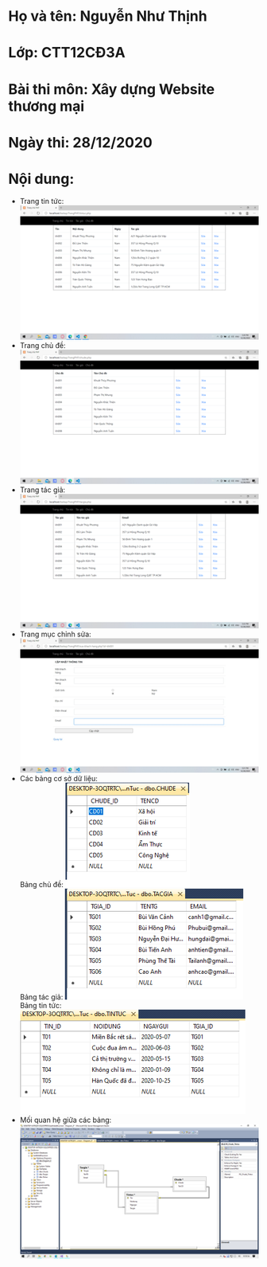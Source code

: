 # Họ và tên: Nguyễn Như Thịnh
# Lớp: CTT12CĐ3A
# Bài thi môn: Xây dựng Website thương mại
# Ngày thi: 28/12/2020
# Nội dung:
- Trang tin tức:
![Image](TT.png)
- Trang chủ đề:
![Image](CD.png)
- Trang tác giả:
![Image](TG.png)
- Trang mục chỉnh sửa:
![Image](chinhsua1.jpg)
- Các bảng cơ sở dữ liệu:<br>
Bảng chủ đề:
![Image](chude.png)<br>
Bảng tác giả:
![Image](tacgia.png)<br>
Bảng tin tức:
![Image](tintuc.png)
- Mối quan hệ giữa các bảng:
![Image](repo.png)
